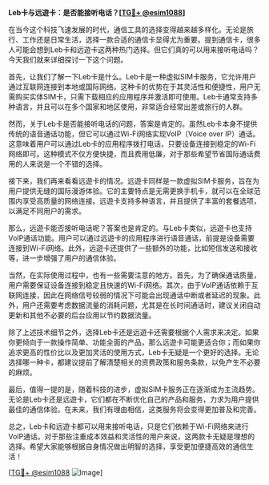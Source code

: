 **Leb卡与远遊卡：是否能接听电话？[[TG💪+ @esim1088](https://t.me/s/esim1088)]**

在当今这个科技飞速发展的时代，通信工具的选择变得越来越多样化。无论是旅行、工作还是日常生活，选择一款合适的通信卡显得尤为重要。提到通信卡，很多人可能会想到Leb卡和远遊卡这两种热门选择。但它们真的可以用来接听电话吗？今天我们就来详细探讨一下这个问题。

首先，让我们了解一下Leb卡是什么。Leb卡是一种虚拟SIM卡服务，它允许用户通过互联网连接到本地或国际网络。这种卡的优势在于其灵活性和便捷性，用户无需购买实体SIM卡，只需下载相应的应用程序并激活即可使用。Leb卡通常支持多种语言，并且可以在多个国家和地区使用，非常适合经常出差或旅行的人群。

然而，关于Leb卡是否能接听电话的问题，答案是肯定的。虽然Leb卡本身不提供传统的语音通话功能，但它可以通过Wi-Fi网络实现VoIP（Voice over IP）通话。这意味着用户可以通过Leb卡的应用程序拨打电话，只要设备连接到稳定的Wi-Fi网络即可。这种模式不仅方便快捷，而且费用低廉，对于那些希望节省国际通话费用的人来说是一个不错的选择。

接下来，我们再来看看远遊卡的情况。远遊卡同样是一款虚拟SIM卡服务，旨在为用户提供无缝的国际漫游体验。它的主要特点是无需更换手机卡，就可以在全球范围内享受高质量的网络连接。远遊卡支持多种语言，并且提供了丰富的套餐选项，以满足不同用户的需求。

那么，远遊卡能否接听电话呢？答案也是肯定的。与Leb卡类似，远遊卡也支持VoIP通话功能。用户可以通过远遊卡的应用程序进行语音通话，前提是设备需要连接到Wi-Fi网络。此外，远遊卡还提供了一些额外的功能，比如短信发送和接收等，进一步增强了用户的通信体验。

当然，在实际使用过程中，也有一些需要注意的地方。首先，为了确保通话质量，用户需要保证设备连接到稳定且快速的Wi-Fi网络。其次，由于VoIP通话依赖于互联网连接，因此在网络信号较弱的情况下可能会出现通话中断或者延迟的现象。此外，用户还需要考虑数据流量的消耗问题，尤其是在长时间通话时，建议关闭自动更新和其他不必要的后台应用以节约数据流量。

除了上述技术细节之外，选择Leb卡还是远遊卡还需要根据个人需求来决定。如果你更倾向于一款操作简单、功能全面的产品，那么远遊卡可能更适合你；而如果你追求更高的性价比以及更加灵活的使用方式，Leb卡无疑是一个更好的选择。无论选择哪一种卡，都建议提前了解清楚相关的资费政策和服务条款，以免产生不必要的麻烦。

最后，值得一提的是，随着科技的进步，虚拟SIM卡服务正在逐渐成为主流趋势。无论是Leb卡还是远遊卡，它们都在不断优化自己的产品和服务，力求为用户提供最佳的通信体验。在未来，我们有理由相信，这类服务将会变得更加普及和完善。

总之，Leb卡和远遊卡都可以用来接听电话，只是它们依赖于Wi-Fi网络来进行VoIP通话。对于那些注重成本效益和灵活性的用户来说，这两款卡无疑是理想的选择。希望大家能够根据自身情况做出明智的选择，享受更加便捷高效的通信生活！

[[TG💪+ @esim1088](https://t.me/s/esim1088) ![Image](https://i.postimg.cc/4NQfJmqS/Snipaste-2025-05-13-00-14-12.png)]
